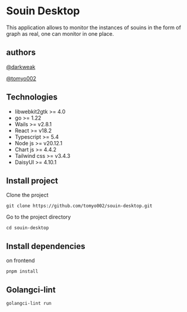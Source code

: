 # Souin Desktop

This application allows to monitor the instances of souins in the form of graph as real, one can monitor in one place.

## authors
[@darkweak](https://github.com/darkweak/)

[@tomyo002](https://github.com/tomyo002/)

## Technologies

- libwebkit2gtk >= 4.0
- go >= 1.22
- Wails >= v2.8.1
- React >= v18.2
- Typescript >= 5.4
- Node js >= v20.12.1
- Chart js >= 4.4.2
- Tailwind css >= v3.4.3
- DaisyUI >= 4.10.1

## Install project

Clone the project  
```shell
git clone https://github.com/tomyo002/souin-desktop.git
```

Go to the project directory
```shell
cd souin-desktop
```

## Install dependencies

on frontend
```shell
pnpm install
```

## Golangci-lint

```shell
golangci-lint run
```